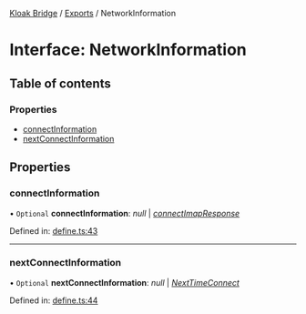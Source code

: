 [Kloak Bridge](../README.md) / [Exports](../modules.md) / NetworkInformation

# Interface: NetworkInformation

## Table of contents

### Properties

- [connectInformation](networkinformation.md#connectinformation)
- [nextConnectInformation](networkinformation.md#nextconnectinformation)

## Properties

### connectInformation

• `Optional` **connectInformation**: *null* \| [*connectImapResponse*](connectimapresponse.md)

Defined in: [define.ts:43](https://github.com/CoNET-project/kloak-bridge/blob/944a10e/src/define.ts#L43)

___

### nextConnectInformation

• `Optional` **nextConnectInformation**: *null* \| [*NextTimeConnect*](nexttimeconnect.md)

Defined in: [define.ts:44](https://github.com/CoNET-project/kloak-bridge/blob/944a10e/src/define.ts#L44)

